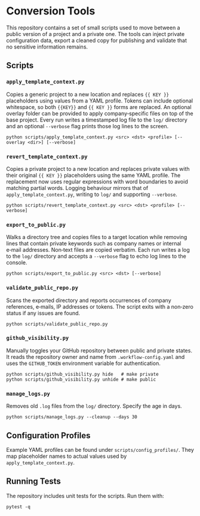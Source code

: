 # Conversion Tools

This repository contains a set of small scripts used to move between a
public version of a project and a private one.  The tools can inject
private configuration data, export a cleaned copy for publishing and
validate that no sensitive information remains.

## Scripts

### `apply_template_context.py`

Copies a generic project to a new location and replaces `{{ KEY }}`
placeholders using values from a YAML profile. Tokens can include optional
whitespace, so both `{{KEY}}` and `{{ KEY }}` forms are replaced. An optional overlay
folder can be provided to apply company‑specific files on top of the
base project.  Every run writes a timestamped log file to the `log/`
directory and an optional `--verbose` flag prints those log lines to the
screen.

```
python scripts/apply_template_context.py <src> <dst> <profile> [--overlay <dir>] [--verbose]
```

### `revert_template_context.py`

Copies a private project to a new location and replaces private values with
their original `{{ KEY }}` placeholders using the same YAML profile.  The
replacement now uses regular expressions with word boundaries to avoid
matching partial words.  Logging behaviour mirrors that of
`apply_template_context.py`, writing to `log/` and supporting `--verbose`.

```
python scripts/revert_template_context.py <src> <dst> <profile> [--verbose]
```

### `export_to_public.py`

Walks a directory tree and copies files to a target location while
removing lines that contain private keywords such as company names or
internal e‑mail addresses.  Non‑text files are copied verbatim.  Each
run writes a log to the `log/` directory and accepts a `--verbose` flag
to echo log lines to the console.

```
python scripts/export_to_public.py <src> <dst> [--verbose]
```

### `validate_public_repo.py`

Scans the exported directory and reports occurrences of company
references, e‑mails, IP addresses or tokens.  The script exits with a
non‑zero status if any issues are found.

```
python scripts/validate_public_repo.py
```

### `github_visibility.py`

Manually toggles your GitHub repository between public and private states.
It reads the repository owner and name from `.workflow-config.yaml` and uses
the `GITHUB_TOKEN` environment variable for authentication.

```
python scripts/github_visibility.py hide   # make private
python scripts/github_visibility.py unhide # make public
```

### `manage_logs.py`

Removes old `.log` files from the `log/` directory. Specify the age in days.

```
python scripts/manage_logs.py --cleanup --days 30
```

## Configuration Profiles

Example YAML profiles can be found under `scripts/config_profiles/`.
They map placeholder names to actual values used by
`apply_template_context.py`.

## Running Tests

The repository includes unit tests for the scripts.  Run them with:

```
pytest -q
```

